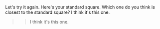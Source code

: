 Let's try it again. Here's your standard square. Which one do you think is
closest to the standard square? I think it's this one.
>> I think it's this one.
